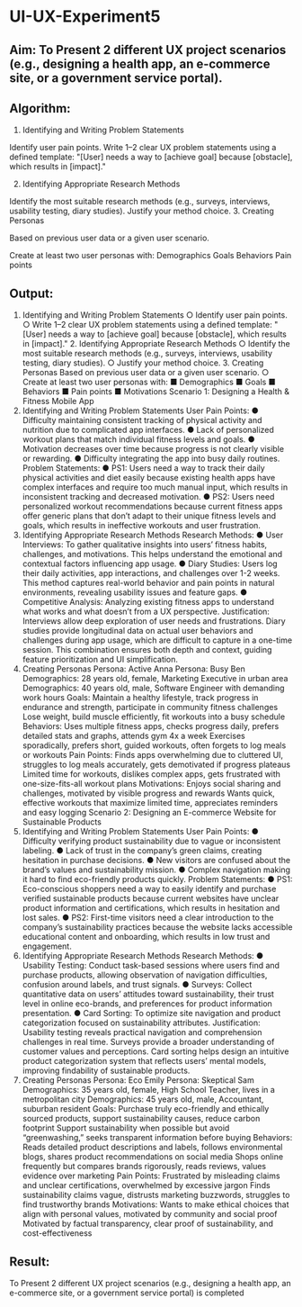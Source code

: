 # UI-UX-Experiment5

## Aim: To Present 2 different UX project scenarios (e.g., designing a health app, an e-commerce site, or a government service portal).

## Algorithm:
1.  Identifying and Writing Problem Statements

Identify user pain points.
Write 1–2 clear UX problem statements using a defined template:
"[User] needs a way to [achieve goal] because [obstacle], which results in [impact]."

2.  Identifying Appropriate Research Methods

Identify the most suitable research methods (e.g., surveys, interviews, usability testing, diary studies).
Justify your method choice.
3.  Creating Personas

 Based on previous user data or a given user scenario.

Create at least two user personas with:
Demographics
Goals
Behaviors
Pain points

## Output:

 1. Identifying and Writing Problem Statements
○ Identify user pain points.
○ Write 1–2 clear UX problem statements using a defined template: "[User] needs a way to [achieve goal] because [obstacle], which results in [impact]." 2. Identifying Appropriate Research Methods
○ Identify the most suitable research methods (e.g., surveys, interviews, usability testing, diary studies).
○ Justify your method choice. 3. Creating Personas Based on previous user data or a given user scenario.
○ Create at least two user personas with:
■ Demographics
■ Goals
■ Behaviors
■ Pain points
■ Motivations
Scenario 1: Designing a Health & Fitness Mobile App
1. Identifying and Writing Problem Statements
User Pain Points:
● Difficulty maintaining consistent tracking of physical activity and nutrition due to complicated app interfaces.
● Lack of personalized workout plans that match individual fitness levels and goals.
● Motivation decreases over time because progress is not clearly visible or rewarding.
● Difficulty integrating the app into busy daily routines.
Problem Statements:
● PS1: Users need a way to track their daily physical activities and diet easily because existing health apps have complex interfaces and require too much manual input, which results in inconsistent tracking and decreased motivation.
● PS2: Users need personalized workout recommendations because current fitness apps offer generic plans that don’t adapt to their unique fitness levels and goals, which results in ineffective workouts and user frustration.
2. Identifying Appropriate Research Methods
Research Methods:
● User Interviews: To gather qualitative insights into users’ fitness habits, challenges, and motivations. This helps understand the emotional and contextual factors influencing app usage.
● Diary Studies: Users log their daily activities, app interactions, and challenges over 1-2 weeks. This method captures real-world behavior and pain points in natural environments, revealing usability issues and feature gaps.
● Competitive Analysis: Analyzing existing fitness apps to understand what works and what doesn’t from a UX perspective.
Justification: Interviews allow deep exploration of user needs and frustrations. Diary studies provide longitudinal data on actual user behaviors and challenges during app usage, which are difficult to capture in a one-time session. This combination ensures both depth and context, guiding feature prioritization and UI simplification.
3. Creating Personas
Persona: Active Anna
Persona: Busy Ben
Demographics: 28 years old, female, Marketing Executive in urban area
Demographics: 40 years old, male, Software Engineer with demanding work hours
Goals: Maintain a healthy lifestyle, track progress in endurance and strength, participate in community fitness challenges
Lose weight, build muscle efficiently, fit workouts into a busy schedule
Behaviors: Uses multiple fitness apps, checks progress daily, prefers detailed stats and graphs, attends gym 4x a week
Exercises sporadically, prefers short, guided workouts, often forgets to log meals or workouts
Pain Points: Finds apps overwhelming due to cluttered UI, struggles to log meals accurately, gets demotivated if progress plateaus
Limited time for workouts, dislikes complex apps, gets frustrated with one-size-fits-all workout plans
Motivations: Enjoys social sharing and challenges, motivated by visible progress and rewards
Wants quick, effective workouts that maximize limited time, appreciates reminders and easy logging
Scenario 2: Designing an E-commerce Website for Sustainable Products
1. Identifying and Writing Problem Statements
User Pain Points:
● Difficulty verifying product sustainability due to vague or inconsistent labeling.
● Lack of trust in the company’s green claims, creating hesitation in purchase decisions.
● New visitors are confused about the brand’s values and sustainability mission.
● Complex navigation making it hard to find eco-friendly products quickly.
Problem Statements:
● PS1: Eco-conscious shoppers need a way to easily identify and purchase verified sustainable products because current websites have unclear product information and certifications, which results in hesitation and lost sales.
● PS2: First-time visitors need a clear introduction to the company’s sustainability practices because the website lacks accessible educational content and onboarding, which results in low trust and engagement.
2. Identifying Appropriate Research Methods
Research Methods:
● Usability Testing: Conduct task-based sessions where users find and purchase products, allowing observation of navigation difficulties, confusion around labels, and trust signals.
● Surveys: Collect quantitative data on users’ attitudes toward sustainability, their trust level in online eco-brands, and preferences for product information presentation.
● Card Sorting: To optimize site navigation and product categorization focused on sustainability attributes.
Justification: Usability testing reveals practical navigation and comprehension challenges in real time. Surveys provide a broader understanding of customer values and perceptions. Card sorting helps design an intuitive product categorization system that reflects users’ mental models, improving findability of sustainable products.
3. Creating Personas
Persona: Eco Emily
Persona: Skeptical Sam
Demographics: 35 years old, female, High School Teacher, lives in a metropolitan city
Demographics: 45 years old, male, Accountant, suburban resident
Goals: Purchase truly eco-friendly and ethically sourced products, support sustainability causes, reduce carbon footprint
Support sustainability when possible but avoid “greenwashing,” seeks transparent information before buying
Behaviors: Reads detailed product descriptions and labels, follows environmental blogs, shares product recommendations on social media
Shops online frequently but compares brands rigorously, reads reviews, values evidence over marketing
Pain Points: Frustrated by misleading claims and unclear certifications, overwhelmed by excessive jargon
Finds sustainability claims vague, distrusts marketing buzzwords, struggles to find trustworthy brands
Motivations: Wants to make ethical choices that align with personal values, motivated by community and social proof
Motivated by factual transparency, clear proof of sustainability, and cost-effectiveness

## Result:
To Present 2 different UX project scenarios (e.g., designing a health app, an e-commerce site, or a government service portal) is completed
